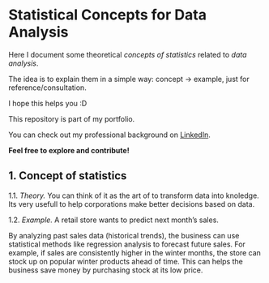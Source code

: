 # Statistical Concepts for Data Analysis

Here I document some theoretical *concepts of statistics* related to *data analysis*.

The idea is to explain them in a simple way: concept → example, just for reference/consultation.

I hope this helps you :D

This repository is part of my portfolio.  

You can check out my professional background on [LinkedIn](https://www.linkedin.com/in/leonardo-oliveira-01801518a/).

**Feel free to explore and contribute!**

## 1. Concept of statistics

1.1. *Theory.* You can think of it as the art of to transform data into knoledge. Its very usefull to help corporations make better decisions based on data.

1.2. *Example.* A retail store wants to predict next month’s sales.

By analyzing past sales data (historical trends), the business can use statistical methods like regression analysis to forecast future sales. For example, if sales are consistently higher in the winter months, the store can stock up on popular winter products ahead of time. This can helps the business save money by purchasing stock at its low price.
